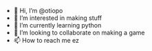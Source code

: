 - 👋 Hi, I’m @otiopo
- 👀 I’m interested in making stuff
- 🌱 I’m currently learning python
- 💞️ I’m looking to collaborate on making a game
- 📫 How to reach me ez

<!---
otiopo/otiopo is a ✨ special ✨ repository because its `README.md` (this file) appears on your GitHub profile.
You can click the Preview link to take a look at your changes.
--->
